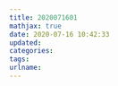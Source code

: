 ```yaml
---
title: 2020071601
mathjax: true
date: 2020-07-16 10:42:33
updated:
categories:
tags:
urlname:
---
```




<!-- more -->